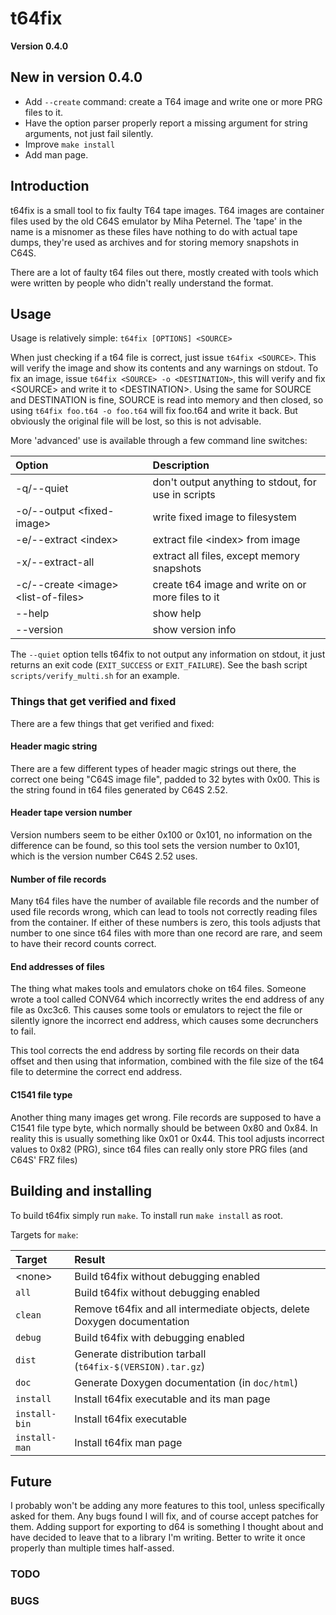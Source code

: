 # t64fix

**Version 0.4.0**

## New in version 0.4.0

* Add `--create` command: create a T64 image and write one or more PRG files to it.
* Have the option parser properly report a missing argument for string arguments,
  not just fail silently.
* Improve `make install`
* Add man page.


## Introduction

t64fix is a small tool to fix faulty T64 tape images. T64 images are container
files used by the old C64S emulator by Miha Peternel. The 'tape' in the name is
a misnomer as these files have nothing to do with actual tape dumps, they're
used as archives and for storing memory snapshots in C64S.

There are a lot of faulty t64 files out there, mostly created with tools which
were written by people who didn't really understand the format.


## Usage

Usage is relatively simple: `t64fix [OPTIONS] <SOURCE>`

When just checking if a t64 file is correct, just issue `t64fix <SOURCE>`. This
will verify the image and show its contents and any warnings on stdout. To fix
an image, issue `t64fix <SOURCE> -o <DESTINATION>`, this will verify and fix
\<SOURCE\> and write it to \<DESTINATION\>. Using the same for SOURCE and
DESTINATION is fine, SOURCE is read into memory and then closed, so using
`t64fix foo.t64 -o foo.t64` will fix foo.t64 and write it back. But obviously
the original file will be lost, so this is not advisable.


More 'advanced' use is available through a few command line switches:

| Option                                  | Description                                         |
|:--------------------------------------- |:----------------------------------------------------|
| -q/--quiet                              | don't output anything to stdout, for use in scripts |
| -o/--output \<fixed-image\>             | write fixed image to filesystem
| -e/--extract \<index\>                  | extract file \<index\> from image                   |
| -x/--extract-all                        | extract all files, except memory snapshots          |
| -c/--create \<image\> \<list-of-files\> | create t64 image and write on or more files to it   |
| --help                                  | show help                                           |
| --version                               | show version info                                   |


The `--quiet` option tells t64fix to not output any information on stdout, it
just returns an exit code (`EXIT_SUCCESS` or `EXIT_FAILURE`). See the bash
script `scripts/verify_multi.sh` for an example.



### Things that get verified and fixed

There are a few things that get verified and fixed:

#### Header magic string

There are a few different types of header magic strings out there, the correct
one being "C64S image file", padded to 32 bytes with 0x00. This is the string
found in t64 files generated by C64S 2.52.

#### Header tape version number

Version numbers seem to be either 0x100 or 0x101, no information on the
difference can be found, so this tool sets the version number to 0x101, which
is the version number C64S 2.52 uses.

#### Number of file records

Many t64 files have the number of available file records and the number of
used file records wrong, which can lead to tools not correctly reading files
from the container. If either of these numbers is zero, this tools adjusts that
number to one since t64 files with more than one record are rare, and seem to
have their record counts correct.

#### End addresses of files

The thing what makes tools and emulators choke on t64 files. Someone wrote a tool
called CONV64 which incorrectly writes the end address of any file as 0xc3c6.
This causes some tools or emulators to reject the file or silently ignore the
incorrect end address, which causes some decrunchers to fail.

This tool corrects the end address by sorting file records on their data offset
and then using that information, combined with the file size of the t64 file
to determine the correct end address.

#### C1541 file type

Another thing many images get wrong. File records are supposed to have a C1541
file type byte, which normally should be between 0x80 and 0x84. In reality this
is usually something like 0x01 or 0x44. This tool adjusts incorrect values to
0x82 (PRG), since t64 files can really only store PRG files (and C64S' FRZ files)


## Building and installing

To build t64fix simply run `make`. To install run `make install` as root.

Targets for `make`:

| Target          | Result
|:--------------- |:------------------------------------------------------------------------- |
| \<none\>        | Build t64fix without debugging enabled                                    |
| `all`           | Build t64fix without debugging enabled                                    |
| `clean`         | Remove t64fix and all intermediate objects, delete Doxygen documentation  |
| `debug`         | Build t64fix with debugging enabled                                       |
| `dist`          | Generate distribution tarball (`t64fix-$(VERSION).tar.gz`)                |
| `doc`           | Generate Doxygen documentation (in `doc/html`)                            |
| `install`       | Install t64fix executable and its man page                                |
| `install-bin`   | Install t64fix executable                                                 |
| `install-man`   | Install t64fix man page                                                   |



## Future

I probably won't be adding any more features to this tool, unless specifically
asked for them. Any bugs found I will fix, and of course accept patches for
them.
Adding support for exporting to d64 is something I thought about and have
decided to leave that to a library I'm writing. Better to write it once properly
than multiple times half-assed.


### TODO


### BUGS



